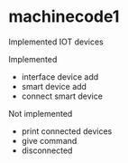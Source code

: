 # machinecode1

Implemented IOT devices

Implemented
  - interface device add
  - smart device add
  - connect smart device

Not implemented
  - print connected devices
  - give command
  - disconnected
